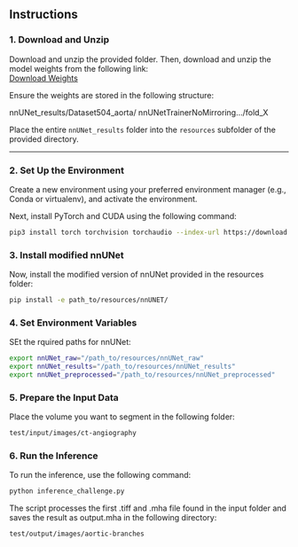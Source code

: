 ## Instructions

### 1. Download and Unzip
Download and unzip the provided folder. Then, download and unzip the model weights from the following link:  
[Download Weights](https://fileshare.uibk.ac.at/d/1f307883aec746028f24/)

Ensure the weights are stored in the following structure:

nnUNet_results/Dataset504_aorta/ nnUNetTrainerNoMirroring.../fold_X

Place the entire `nnUNet_results` folder into the `resources` subfolder of the provided directory.

---

### 2. Set Up the Environment

Create a new environment using your preferred environment manager (e.g., Conda or virtualenv), and activate the environment.

Next, install PyTorch and CUDA using the following command:

```bash
pip3 install torch torchvision torchaudio --index-url https://download.pytorch.org/whl/cu118
```

### 3. Install modified nnUNet
Now, install the modified version of nnUNet provided in the resources folder:

```bash
pip install -e path_to/resources/nnUNET/
```
### 4. Set Environment Variables
SEt the rquired paths for nnUNet:

```bash
export nnUNet_raw="/path_to/resources/nnUNet_raw"
export nnUNet_results="/path_to/resources/nnUNet_results"
export nnUNet_preprocessed="/path_to/resources/nnUNet_preprocessed"
```

### 5. Prepare the Input Data
Place the volume you want to segment in the following folder:
```bash
test/input/images/ct-angiography
```

### 6. Run the Inference
To run the inference, use the following command:
```bash
python inference_challenge.py
```
 The script processes the first .tiff and .mha file found in the input folder and saves the result as output.mha in the following directory:
```bash
test/output/images/aortic-branches
```
